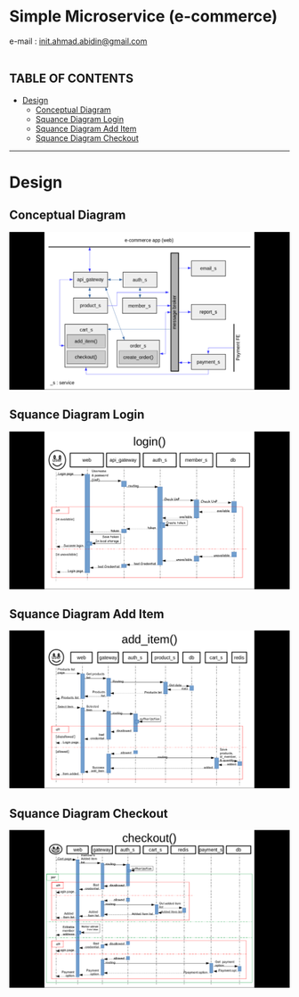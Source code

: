 # Simple Microservice (e-commerce)
e-mail : init.ahmad.abidin@gmail.com<br><br>


**TABLE OF CONTENTS**
---
- [Design](#design) 
    - [Conceptual Diagram](#conceptual-diagram)
    - [Squance Diagram Login](#squance-diagram-login)
    - [Squance Diagram Add Item](#squance-diagram-add-item)
    - [Squance Diagram Checkout](#squance-diagram-checkout)
---
# Design
## Conceptual Diagram
![Conceptual Diagram](./design/sm-cd.png) 
## Squance Diagram Login
![Squance Diagram of Login](./design/sm-sqd-login.png) 
## Squance Diagram Add Item
![Squance Diagram of Add Item](./design/sm-sqd-add_item.png) 
## Squance Diagram Checkout
![Squance Diagram of Checkout](./design/sm-sqd-checkout.png) 
